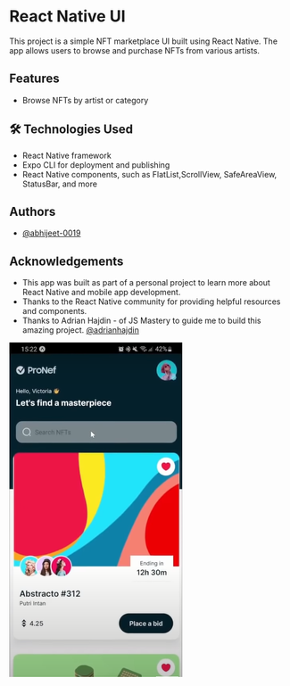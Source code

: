# React Native UI
This project is a simple NFT marketplace UI built using React Native. The app allows users to browse and purchase NFTs from various artists.

## Features
- Browse NFTs by artist or category

## 🛠 Technologies Used
- React Native framework
- Expo CLI for deployment and publishing
- React Native components, such as FlatList,ScrollView, SafeAreaView, StatusBar, and more

## Authors
- [@abhijeet-0019](https://github.com/abhijeet-0019)

## Acknowledgements

- This app was built as part of a personal project to learn more about React Native and mobile app development.
- Thanks to the React Native community for providing helpful resources and components.
- Thanks to Adrian Hajdin - of JS Mastery to guide me to build this amazing project. [@adrianhajdin](https://github.com/adrianhajdin)


![App Screenshot](https://github.com/abhijeet-0019/nft-app-react-native-ui/blob/master/sample_screenshot.png)


